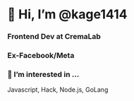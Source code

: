 # 👋 Hi, I’m @kage1414

### Frontend Dev at CremaLab

### Ex-Facebook/Meta

### 👀 I’m interested in ...

Javascript, Hack, Node.js, GoLang


<!---
kage1414/kage1414 is a ✨ special ✨ repository because its `README.md` (this file) appears on your GitHub profile.
You can click the Preview link to take a look at your changes.
--->
